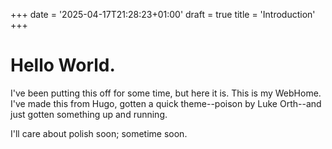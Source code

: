 +++
date = '2025-04-17T21:28:23+01:00'
draft = true
title = 'Introduction'
+++

# Hello World.

I've been putting this off for some time, but here it is. This is my WebHome. I've made this from Hugo, gotten a quick theme--poison by Luke Orth--and just gotten something up and running.

I'll care about polish soon; sometime soon.

